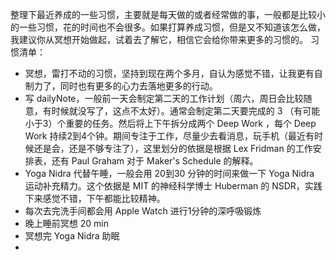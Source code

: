 整理下最近养成的一些习惯，主要就是每天做的或者经常做的事，一般都是比较小的一些习惯，花的时间也不会很多。如果打算养成习惯，但是又不知道该怎么做，我建议你从冥想开始做起，试着去了解它，相信它会给你带来更多的习惯的。
习惯清单：
- 冥想，雷打不动的习惯，坚持到现在两个多月，自认为感觉不错，让我更有自制力了，同时也有更多的心力去落地更多的行动。
- 写 dailyNote，一般前一天会制定第二天的工作计划（周六，周日会比较随意，有时候就没写了，这点不太好）。通常会制定第二天要完成的 3 （有可能小于3）个重要的任务。然后将上下午拆分成两个 Deep Work ，每个 Deep Work 持续2到4个钟。期间专注于工作，尽量少去看消息，玩手机（最近有时候还是会，还是不够专注了），这里划分的依据是根据 Lex Fridman 的工作安排表，还有 Paul Graham 对于 Maker's Schedule 的解释。
- Yoga Nidra 代替午睡，一般会用 20到30 分钟的时间来做一下 Yoga Nidra 运动补充精力。这个依据是 MIT 的神经科学博士 Huberman 的 NSDR，实践下来感觉不错，下午都能比较精神。
- 每次去完洗手间都会用 Apple Watch 进行1分钟的深呼吸锻炼
- 晚上睡前冥想 20 min
- 冥想完 Yoga Nidra 助眠
- 